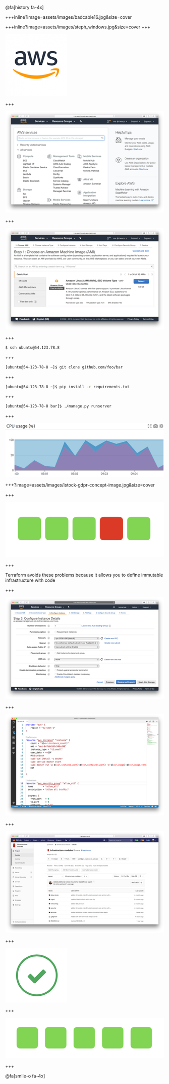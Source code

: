 @fa[history fa-4x]

+++inline?image=assets/images/badcable16.jpg&size=cover

+++inline?image=assets/images/steph_windows.jpg&size=cover
+++

![aws-logo](assets/images/aws_logo.png)

+++

![aws-logo](assets/images/aws-console.png)

+++

![aws-logo](assets/images/launch-instance.png)

+++

```bash
$ ssh ubuntu@54.123.78.8
```

+++

```bash
[ubuntu@54-123-78-8 ~]$ git clone github.com/foo/bar
```


+++

```bash
[ubuntu@54-123-78-8 ~]$ pip install -r requirements.txt
```

+++

```bash
[ubuntu@54-123-78-8 bar]$ ./manage.py runserver
```

+++

![scaling greater needs image](assets/images/cpu-usage.png)

+++?image=assets/images/istock-gdpr-concept-image.jpg&size=cover

+++

![Config drift image 5 servers with the lastest openssl one without because you forgot](assets/images/config-drift.png)

+++

Terraform avoids these problems because it allows you to define <span class="gold">immutable</span> infrastructure with <span class="gold">code</span>

+++

![No more clicking image](assets/images/no-more-clicking.png)

+++

![image of terraform file](assets/images/terraform-file.png)

+++

![gitlab repo image](assets/images/infrastructure-repo.png)

+++

![Gitlab ci tick mark](assets/images/gitlab-tick.png)

+++

![reproducibilty image with copies of an instance](assets/images/all-green.png)

+++

@fa[smile-o fa-4x]
